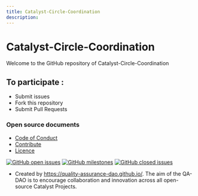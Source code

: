 ```yaml
---
title: Catalyst-Circle-Coordination
description: 
---
```


# Catalyst-Circle-Coordination

Welcome to the GitHub repository of Catalyst-Circle-Coordination

## To participate :
* Submit issues
* Fork this repository
* Submit Pull Requests

### Open source documents 
- [Code of Conduct](https://github.com/Catalyst-Circle/Catalyst-Circle-Coordination/blob/main/CODE-OF-CONDUCT.md)
- [Contribute](https://github.com/Catalyst-Circle/Catalyst-Circle-Coordination/blob/main/CONTRIBUTE.md)
- [Licence](https://github.com/Catalyst-Circle/Catalyst-Circle-Coordination/blob/main/LICENSE)

[![GitHub open issues](https://img.shields.io/github/issues/Catalyst-Circle/Catalyst-Circle-Coordination?style=flat-square)](https://github.com/Catalyst-Circle/Catalyst-Circle-Coordination/issues)
[![GitHub milestones](https://img.shields.io/github/milestones/open/Catalyst-Circle/Catalyst-Circle-Coordination?style=flat-square)](https://github.com/Catalyst-Circle/Catalyst-Circle-Coordination/milestones)
[![GitHub closed issues](https://img.shields.io/github/issues-closed-raw/Catalyst-Circle/Catalyst-Circle-Coordination?style=flat-square)](https://github.com/Catalyst-Circle/Catalyst-Circle-Coordination/issues?q=is%3Aissue+is%3Aclosed)


- Created by https://quality-assurance-dao.github.io/. The aim of the QA-DAO is to encourage collaboration and innovation across all open-source Catalyst Projects.

